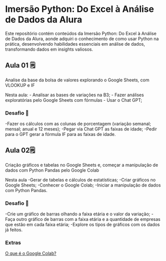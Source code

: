 <h1>Imersão Python: Do Excel à Análise de Dados da Alura</h1>
<p>Este repositório contém conteúdos da Imersão Python: Do Excel à Análise de Dados da Alura, aonde adquiri o conhecimento de como usar Python na prática, desenvolvendo habilidades essenciais em análise de dados, transformando dados em insights valiosos.</p>

<h2>Aula 01 🗒️</h2>
<p>Analise da base da bolsa de valores explorando o Google Sheets, com VLOOKUP e IF</p>
<p>Nesta aula:
- Analisar as bases de variações na B3;
- Fazer análises exploratórias pelo Google Sheets com fórmulas
- Usar o Chat GPT;</p>

<h3>Desafio 🏁</h3>
<p>
-Fazer os cálculos com as colunas de porcentagem (variação semanal; mensal; anual e 12 meses);
-Pegar via Chat GPT as faixas de idade;
-Pedir para o GPT gerar a fórmula IF para as faixas de idade.
</p>

<h2>Aula 02🗒️ </h2>
<p>Criação gráficos e tabelas no Google Sheets e, começar a manipulação de dados com Python Pandas pelo Google Colab</p>
<p>Nesta aula
-Gerar de tabelas e cálculos de estatísticas;
-Criar gráficos no Google Sheets;
-Conhecer o Google Colab;
-Iniciar a manipulação de dados com Python Pandas.
</p>

<h3>Desafio 🏁</h3>
<p>
-Crie um gráfico de barras olhando a faixa etária e o valor da variação;
-Faça outro gráfico de barras com a faixa etária e a quantidade de empresas que estão em cada faixa etária;
-Explore os tipos de gráficos com os dados já feitos.
</p>

<h3>Extras</h3>
<a href=“https://www.alura.com.br/artigos/google-colab-o-que-e-e-como-usar?_gl”>O que é o Google Colab?</a>
